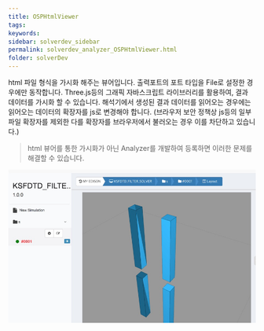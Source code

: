 ```yaml
---
title: OSPHtmlViewer
tags: 
keywords:
sidebar: solverdev_sidebar
permalink: solverdev_analyzer_OSPHtmlViewer.html
folder: solverDev
---
```



html 파일 형식을 가시화 해주는 뷰어입니다. 출력포트의 포트 타입을 File로 설정한 경우에만 동작합니다. Three.js등의 그래픽 자바스크립트 라이브러리를 활용하여, 결과 데이터를 가시화 할 수 있습니다. 해석기에서 생성된 결과 데이터를 읽어오는 경우에는 읽어오는 데이터의 확장자를 js로 변경해야 합니다.
(브라우저 보안 정책상 js등의 일부 파일 확장자를 제외한 다를 확장자를 브라우저에서 불러오는 경우 이를 차단하고 있습니다.)

> html 뷰어를 통한 가시화가 아닌 Analyzer를 개발하여 등록하면 이러한 문제를 해결할 수 있습니다.

![OSPHtmlViewer](/images/solverdev/07/osphtml.jpg)
